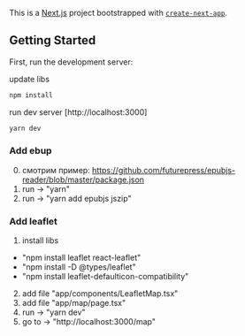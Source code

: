 This is a [Next.js](https://nextjs.org/) project bootstrapped with [`create-next-app`](https://github.com/vercel/next.js/tree/canary/packages/create-next-app).

## Getting Started

First, run the development server:

update libs
```bash
npm install
```
run dev server [http://localhost:3000]
```bash
yarn dev
```

### Add ebup
0. смотрим пример: https://github.com/futurepress/epubjs-reader/blob/master/package.json
1. run -> "yarn"
2. run -> "yarn add epubjs jszip"


### Add leaflet
1. install libs
- "npm install leaflet react-leaflet"
- "npm install -D @types/leaflet"
- "npm install leaflet-defaulticon-compatibility"
2. add file "app/components/LeafletMap.tsx"
3. add file "app/map/page.tsx"
4. run -> "yarn dev"
5. go to -> "http://localhost:3000/map"



